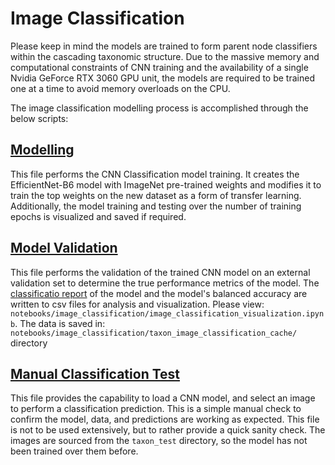 # Image Classification

Please keep in mind the models are trained to form parent node classifiers within the cascading taxonomic structure. 
Due to the massive memory and computational constraints of CNN training and the availability of a single Nvidia GeForce RTX 3060 GPU unit, 
the models are required to be trained one at a time to avoid memory overloads on the CPU. 

The image classification modelling process is accomplished through the below scripts:

## [Modelling](../../src/models/image/modelling.md)
This file performs the CNN Classification model training. It creates the EfficientNet-B6 model with ImageNet pre-trained weights and 
modifies it to train the top weights on the new dataset as a form of transfer learning.
Additionally, the model training and testing over the number of training epochs is visualized and saved if required.

## [Model Validation](../../src/models/image/validation.md)
This file performs the validation of the trained CNN model on an external validation set to determine the true performance metrics of the model. 
The [classificatio report](https://scikit-learn.org/stable/modules/generated/sklearn.metrics.classification_report.html) of the model and the 
model's balanced accuracy are written to csv files for analysis and visualization. 
Please view: `notebooks/image_classification/image_classification_visualization.ipynb`. 
The data is saved in: `notebooks/image_classification/taxon_image_classification_cache/` directory

## [Manual Classification Test](../../src/models/image/manual_check.md)
This file provides the capability to load a CNN model, and select an image to perform a classification prediction. 
This is a simple manual check to confirm the model, data, and predictions are working as expected. 
This file is not to be used extensively, but to rather provide a quick sanity check. 
The images are sourced from the `taxon_test` directory, so the model has not been trained over them before.
